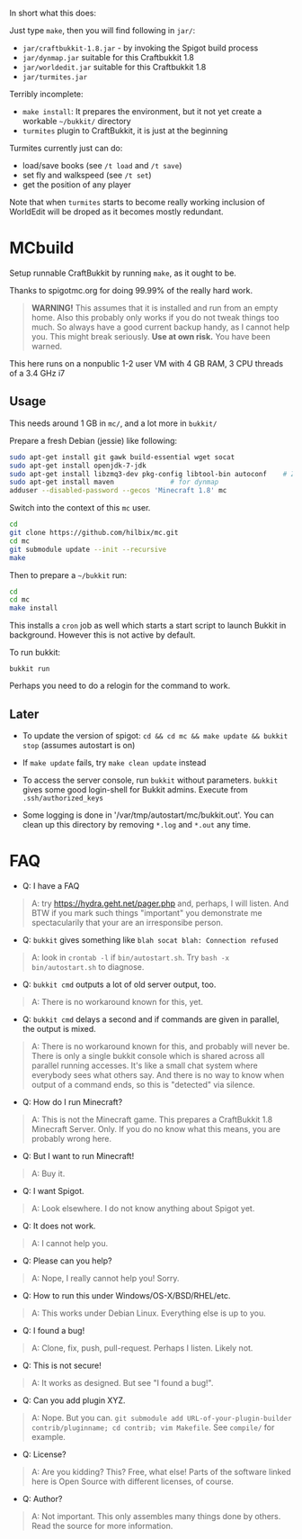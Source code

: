 In short what this does:

Just type `make`, then you will find following in `jar/`:

- `jar/craftbukkit-1.8.jar` - by invoking the Spigot build process
- `jar/dynmap.jar` suitable for this Craftbukkit 1.8
- `jar/worldedit.jar` suitable for this Craftbukkit 1.8
- `jar/turmites.jar`

Terribly incomplete:

- `make install`:  It prepares the environment, but it not yet create a workable `~/bukkit/` directory
- `turmites` plugin to CraftBukkit, it is just at the beginning

Turmites currently just can do:

- load/save books (see `/t load` and `/t save`)
- set fly and walkspeed (see `/t set`)
- get the position of any player

Note that when `turmites` starts to become really working inclusion of WorldEdit will be droped as it becomes mostly redundant.


# MCbuild

Setup runnable CraftBukkit by running `make`, as it ought to be.

Thanks to spigotmc.org for doing 99.99% of the really hard work.

> **WARNING!**
> This assumes that it is installed and run from an empty home.
> Also this probably only works if you do not tweak things too much.
> So always have a good current backup handy, as I cannot help you.
> This might break seriously.  **Use at own risk.**  You have been warned.

This here runs on a nonpublic 1-2 user VM with 4 GB RAM, 3 CPU threads of a 3.4 GHz i7

## Usage

This needs around 1 GB in `mc/`, and a lot more in `bukkit/`

Prepare a fresh Debian (jessie) like following:

```bash
sudo apt-get install git gawk build-essential wget socat
sudo apt-get install openjdk-7-jdk
sudo apt-get install libzmq3-dev pkg-config libtool-bin autoconf	# ZeroMQ java binding
sudo apt-get install maven				# for dynmap
adduser --disabled-password --gecos 'Minecraft 1.8' mc
```

Switch into the context of this `mc` user.

```bash
cd
git clone https://github.com/hilbix/mc.git
cd mc
git submodule update --init --recursive
make
```

Then to prepare a `~/bukkit` run:

```bash
cd
cd mc
make install
```

This installs a `cron` job as well which starts a start script to launch Bukkit in background.  However this is not active by default.

To run bukkit:

```
bukkit run
```

Perhaps you need to do a relogin for the command to work.


## Later

- To update the version of spigot: `cd && cd mc && make update && bukkit stop` (assumes autostart is on)

- If `make update` fails, try `make clean update` instead

- To access the server console, run `bukkit` without parameters.  `bukkit` gives some good login-shell for Bukkit admins.  Execute from `.ssh/authorized_keys`

- Some logging is done in '/var/tmp/autostart/mc/bukkit.out'.  You can clean up this directory by removing `*.log` and `*.out` any time.


# FAQ

- Q: I have a FAQ
> A: try https://hydra.geht.net/pager.php and, perhaps, I will listen.  And BTW if you mark such things "important" you demonstrate me spectacularily that your are an irresponsibe person.

- Q: `bukkit` gives something like `blah socat blah: Connection refused`
> A: look in `crontab -l` if `bin/autostart.sh`. Try `bash -x bin/autostart.sh` to diagnose.

- Q: `bukkit cmd` outputs a lot of old server output, too.
> A: There is no workaround known for this, yet.

- Q: `bukkit cmd` delays a second and if commands are given in parallel, the output is mixed.
> A: There is no workaround known for this, and probably will never be.
  There is only a single bukkit console which is shared across all parallel running accesses.
  It's like a small chat system where everybody sees what others say.
  And there is no way to know when output of a command ends, so this is "detected" via silence.

- Q: How do I run Minecraft?
> A: This is not the Minecraft game.  This prepares a CraftBukkit 1.8 Minecraft Server.  Only.  If you do no know what this means, you are probably wrong here.

- Q: But I want to run Minecraft!
> A: Buy it.

- Q: I want Spigot.
> A: Look elsewhere.  I do not know anything about Spigot yet.

- Q: It does not work.
> A: I cannot help you.

- Q: Please can you help?
> A: Nope, I really cannot help you!  Sorry.

- Q: How to run this under Windows/OS-X/BSD/RHEL/etc.
> A: This works under Debian Linux.  Everything else is up to you.

- Q: I found a bug!
> A: Clone, fix, push, pull-request.  Perhaps I listen.  Likely not.

- Q: This is not secure!
> A: It works as designed.  But see "I found a bug!".

- Q: Can you add plugin XYZ.
> A: Nope.  But you can.  `git submodule add URL-of-your-plugin-builder contrib/pluginname; cd contrib; vim Makefile`.
> See `compile/` for example.

- Q: License?
> A: Are you kidding?  This?  Free, what else!  Parts of the software linked here is Open Source with different licenses, of course.

- Q: Author?
> A: Not important.  This only assembles many things done by others.  Read the source for more information.

